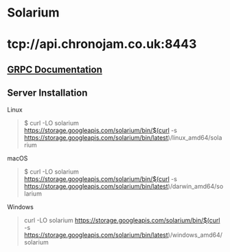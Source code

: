 Solarium
==

tcp://api.chronojam.co.uk:8443
==


## [GRPC Documentation](docs/index.html)

## Server Installation

Linux
> $ curl -LO solarium https://storage.googleapis.com/solarium/bin/$(curl -s https://storage.googleapis.com/solarium/bin/latest)/linux_amd64/solarium

macOS
> $ curl -LO solarium https://storage.googleapis.com/solarium/bin/$(curl -s https://storage.googleapis.com/solarium/bin/latest)/darwin_amd64/solarium

Windows
> curl -LO solarium https://storage.googleapis.com/solarium/bin/$(curl -s https://storage.googleapis.com/solarium/bin/latest)/windows_amd64/solarium



